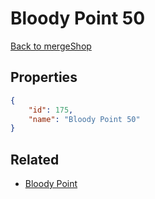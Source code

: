 # Bloody Point 50

<no description available>

[Back to mergeShop](../merge-shops.md)

## Properties

```json
{
    "id": 175,
    "name": "Bloody Point 50"
}
```

## Related

- [Bloody Point](../items/10810-bloody-point.md)

